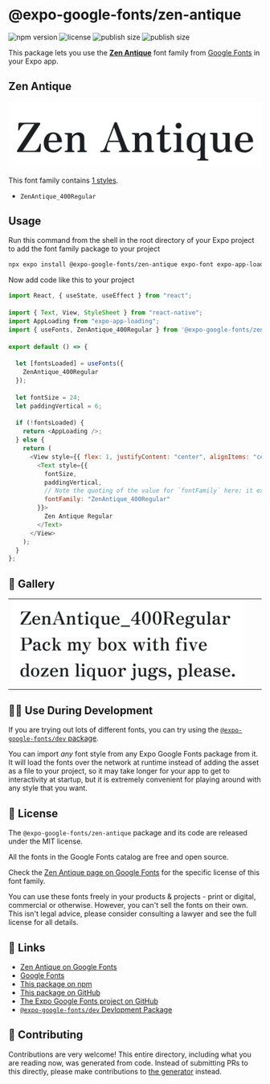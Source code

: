 # @expo-google-fonts/zen-antique

![npm version](https://flat.badgen.net/npm/v/@expo-google-fonts/zen-antique)
![license](https://flat.badgen.net/github/license/expo/google-fonts)
![publish size](https://flat.badgen.net/packagephobia/install/@expo-google-fonts/zen-antique)
![publish size](https://flat.badgen.net/packagephobia/publish/@expo-google-fonts/zen-antique)

This package lets you use the [**Zen Antique**](https://fonts.google.com/specimen/Zen+Antique) font family from [Google Fonts](https://fonts.google.com/) in your Expo app.

## Zen Antique

![Zen Antique](./font-family.png)

This font family contains [1 styles](#-gallery).

- `ZenAntique_400Regular`

## Usage

Run this command from the shell in the root directory of your Expo project to add the font family package to your project

```sh
npx expo install @expo-google-fonts/zen-antique expo-font expo-app-loading
```

Now add code like this to your project

```js
import React, { useState, useEffect } from "react";

import { Text, View, StyleSheet } from "react-native";
import AppLoading from "expo-app-loading";
import { useFonts, ZenAntique_400Regular } from '@expo-google-fonts/zen-antique';

export default () => {

  let [fontsLoaded] = useFonts({
    ZenAntique_400Regular
  });

  let fontSize = 24;
  let paddingVertical = 6;

  if (!fontsLoaded) {
    return <AppLoading />;
  } else {
    return (
      <View style={{ flex: 1, justifyContent: "center", alignItems: "center" }}>
        <Text style={{
          fontSize,
          paddingVertical,
          // Note the quoting of the value for `fontFamily` here; it expects a string!
          fontFamily: "ZenAntique_400Regular"
        }}>
          Zen Antique Regular
        </Text>
      </View>
    );
  }
};
```

## 🔡 Gallery


||||
|-|-|-|
|![ZenAntique_400Regular](./ZenAntique_400Regular.ttf.png)||||


## 👩‍💻 Use During Development

If you are trying out lots of different fonts, you can try using the [`@expo-google-fonts/dev` package](https://github.com/expo/google-fonts/tree/master/font-packages/dev#readme).

You can import _any_ font style from any Expo Google Fonts package from it. It will load the fonts over the network at runtime instead of adding the asset as a file to your project, so it may take longer for your app to get to interactivity at startup, but it is extremely convenient for playing around with any style that you want.


## 📖 License

The `@expo-google-fonts/zen-antique` package and its code are released under the MIT license.

All the fonts in the Google Fonts catalog are free and open source.

Check the [Zen Antique page on Google Fonts](https://fonts.google.com/specimen/Zen+Antique) for the specific license of this font family.

You can use these fonts freely in your products & projects - print or digital, commercial or otherwise. However, you can't sell the fonts on their own. This isn't legal advice, please consider consulting a lawyer and see the full license for all details.

## 🔗 Links

- [Zen Antique on Google Fonts](https://fonts.google.com/specimen/Zen+Antique)
- [Google Fonts](https://fonts.google.com/)
- [This package on npm](https://www.npmjs.com/package/@expo-google-fonts/zen-antique)
- [This package on GitHub](https://github.com/expo/google-fonts/tree/master/font-packages/zen-antique)
- [The Expo Google Fonts project on GitHub](https://github.com/expo/google-fonts)
- [`@expo-google-fonts/dev` Devlopment Package](https://github.com/expo/google-fonts/tree/master/font-packages/dev)

## 🤝 Contributing

Contributions are very welcome! This entire directory, including what you are reading now, was generated from code. Instead of submitting PRs to this directly, please make contributions to [the generator](https://github.com/expo/google-fonts/tree/master/packages/generator) instead.
